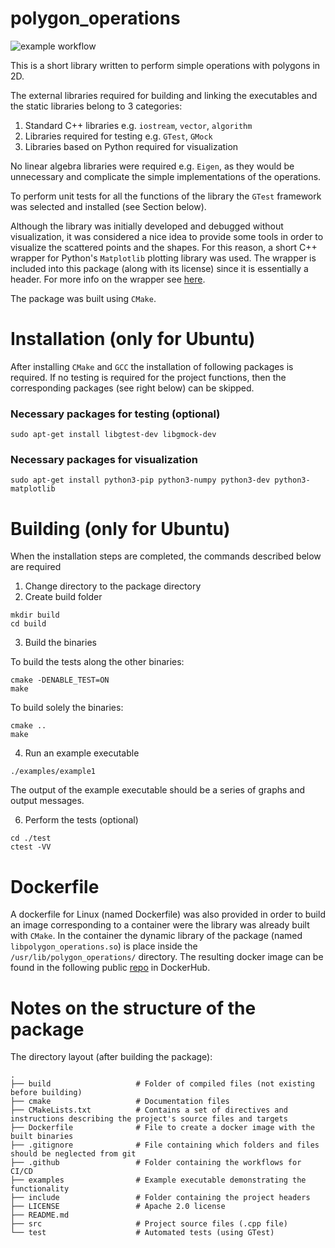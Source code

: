 # polygon_operations

![example workflow](https://github.com/kokkalisko/polygon_operations/actions/workflows/cmake.yml/badge.svg?event=pull_request)


This is a short library written to perform simple operations with polygons in 2D.

The external libraries required for building and linking the executables and the static libraries belong to 3 categories:
1. Standard C++ libraries e.g. `iostream`, `vector`, `algorithm`
2. Libraries required for testing e.g. `GTest`, `GMock`
3. Libraries based on Python required for visualization

No linear algebra libraries were required e.g. `Eigen`, as they would be unnecessary and complicate the simple implementations of the operations.

To perform unit tests for all the functions of the library the `GTest` framework was selected and installed (see Section below).

Although the library was initially developed and debugged without visualization, it was considered a nice idea to provide some tools in order to visualize the scattered points and the shapes. For this reason, a short C++ wrapper for Python's `Matplotlib` plotting library was used. 
The wrapper is included into this package (along with its license) since it is essentially a header. For more info on the wrapper see [here](https://matplotlib-cpp.readthedocs.io/en/latest/).

The package was built using `CMake`.

# Installation (only for Ubuntu)

After installing `CMake` and `GCC` the installation of following packages is required. If no testing is required for the project functions, then the corresponding packages (see right below) can be skipped.

### Necessary packages for testing (optional)
```
sudo apt-get install libgtest-dev libgmock-dev
```
### Necessary packages for visualization
```
sudo apt-get install python3-pip python3-numpy python3-dev python3-matplotlib
```

# Building (only for Ubuntu)
When the installation steps are completed, the commands described below are required
1. Change directory to the package directory
2. Create build folder
```
mkdir build
cd build
```
3. Build the binaries

To build the tests along the other binaries:
```
cmake -DENABLE_TEST=ON 
make
```

To build solely the binaries:
```
cmake .. 
make
```
4. Run an example executable 
```
./examples/example1 
```

The output of the example executable should be a series of graphs and output messages.

6. Perform the tests (optional)
```
cd ./test
ctest -VV
```
# Dockerfile

A dockerfile for Linux (named Dockerfile) was also provided in order to build an image corresponding to a container were the library was already built with `CMake`. In the container the dynamic library of the package (named `libpolygon_operations.so`) is place inside the `/usr/lib/polygon_operations/` directory. The resulting docker image can be found in the following public [repo](https://hub.docker.com/repository/docker/kokkalisko/polygon_operations/) in DockerHub.

# Notes on the structure of the package

The directory layout (after building the package):

    .
    ├── build                   # Folder of compiled files (not existing before building)
    ├── cmake                   # Documentation files
    ├── CMakeLists.txt          # Contains a set of directives and instructions describing the project's source files and targets
    ├── Dockerfile              # File to create a docker image with the built binaries
    ├── .gitignore              # File containing which folders and files should be neglected from git
    ├── .github                 # Folder containing the workflows for CI/CD
    ├── examples                # Example executable demonstrating the functionality
    ├── include		            # Folder containing the project headers
    ├── LICENSE				    # Apache 2.0 license
    ├── README.md
    ├── src                     # Project source files (.cpp file)
    └── test                    # Automated tests (using GTest)

